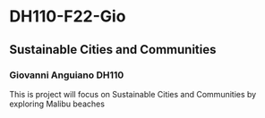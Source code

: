 # DH110-F22-Gio

## Sustainable Cities and Communities
### Giovanni Anguiano DH110

This is project will focus on Sustainable Cities and Communities by exploring Malibu beaches

